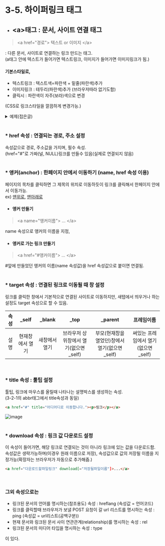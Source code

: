 # 3-5. 하이퍼링크 태그 <a id="title"></a>

- ## \<a>태그 : 문서, 사이트 연결 태그
> \<a href="경로"> 텍스트 or 이미지 \</a>

: 다른 문서, 사이트로 연결하는 링크 만드는 태그.  
(a태그 안에 텍스트가 들어가면 텍스트링크, 이미지가 들어가면 이미지링크가 됨.) 

#### 기본스타일로,  
- 텍스트링크 : 텍스트색=파란색 + 밑줄(파란색)추가
- 이미지링크 : 테두리(파란색)추가 (브라우저따라 없기도함)
- 클릭시 : 파란색이 자주(보라)색으로 변경

(CSS로 링크스타일을 깔끔하게 변경가능.)  
<details>
  <summary>예제(접은글)</summary>
  
  ### 예제코드
  ```html
  <a href="#"><p>텍스트링크</p></a>
  <a href="#">
      <img src="https://images.unsplash.com/photo-1536221563919-37c841f1f945?ixlib=rb-1.2.1&ixid=eyJhcHBfaWQiOjEyMDd9&auto=format&fit=crop&w=500&q=60" width="300"height="auto">
  </a>
  ```

  ### 실행결과
  ![링크예제](https://user-images.githubusercontent.com/48408417/77408666-6b249580-6dfb-11ea-9706-432446f669c4.png)
</details>
<br>  
        
### * href 속성 : 연결되는 경로, 주소 설정
속성값으로 경로, 주소값을 가지며, 필수 속성.  
(href="#"로 가짜(널, NULL)링크를 만들수 있음(실제로 연결되지 않음)  
<br>

### * 앵커(anchor) : 한페이지 안에서 이동하기 (name, href 속성 이용)
페이지의 목차를 클릭하면 그 제목의 위치로 이동하듯이 링크를 클릭해서 한페이지 안에서 이동가능.  
ex) [맨위로](#title), [맨아래로](#footer)

- #### 앵커 만들기
> \<a name="앵커이름"> ... \</a>

name 속성으로 앵커의 이름을 지정,

- #### 앵커로 가는 링크 만들기
> \<a href="#앵커이름"> ... \</a>

\#앞에 만들었던 앵커의 이름(name 속성값)을 href 속성값으로 붙이면 연결됨.  
<br>

### * target 속성 : 연결된 링크로 이동될 때 창 설정
링크를 클릭한 창에서 기본적으로 연결된 사이트로 이동하지만, 새탭에서 띄우거나 하는 설정도 target 속성으로 할 수 있음.

속성|_self|_blank|_top|_parent|프레임이름
:---:|:---:|:---:|:---:|:---:|:---:
설명|현재창에서 열기|새창에서 열기|브라우저 상위창에서 열기(없으면_self)|부모(현재창을 열었던)창에서 열기(없으면_self)|써있는 프레임에서 열기(없으면_self)  
<br>

### * title 속성 : 툴팁 설정
툴팁, 링크에 마우스를 올릴때 나타나는 설명박스를 생성하는 속성.  
(3-2-1의 abbr태그에서 title속성과 동일)

```html    
<a href="#" title="어디어디로 이동합니다."><p>링크</p></a> 
```
![image](https://user-images.githubusercontent.com/48408417/77407879-35cb7800-6dfa-11ea-8b24-acfca3d74c8a.png)  
<br>

### * download 속성 : 링크 값 다운로드 설정
이 속성이 들어가면, 해당 링크로 연결되는 것이 아니라 링크에 있는 값을 다운로드함.  
속성값은 생략가능하며(이경우 원래 이름으로 저장), 속성값으로 값의 저장될 이름을 지정가능(확장자는 브라우저가 자동으로 추가해줌.)

```html
<a href="다운로드할파일링크" download[="저장될파일이름"]>...</a>
```
<br>

### 그외 속성으로는  

- 링크된 문서의 언어를 명시하는(참조용도) 속성 : hreflang (속성값 = 언어코드)
- 링크를 클릭할때 브라우저가 보낼 POST 요청이 갈 url 리스트를 명시하는 속성 : ping (속성값 = url리스트(공백구분))
- 현재 문서와 링크된 문서 사이 연관관계(relationship)를 명시하는 속성 : rel
- 링크된 문서의 미디어 타입을 명시하는 속성 : type  

이 있다.

<a id="footer"></a>
